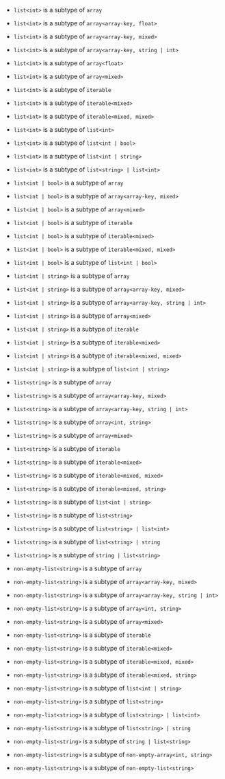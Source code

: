 - `list<int>` is a subtype of `array`
- `list<int>` is a subtype of `array<array-key, float>`
- `list<int>` is a subtype of `array<array-key, mixed>`
- `list<int>` is a subtype of `array<array-key, string | int>`
- `list<int>` is a subtype of `array<float>`
- `list<int>` is a subtype of `array<mixed>`
- `list<int>` is a subtype of `iterable`
- `list<int>` is a subtype of `iterable<mixed>`
- `list<int>` is a subtype of `iterable<mixed, mixed>`
- `list<int>` is a subtype of `list<int>`
- `list<int>` is a subtype of `list<int | bool>`
- `list<int>` is a subtype of `list<int | string>`
- `list<int>` is a subtype of `list<string> | list<int>`

- `list<int | bool>` is a subtype of `array`
- `list<int | bool>` is a subtype of `array<array-key, mixed>`
- `list<int | bool>` is a subtype of `array<mixed>`
- `list<int | bool>` is a subtype of `iterable`
- `list<int | bool>` is a subtype of `iterable<mixed>`
- `list<int | bool>` is a subtype of `iterable<mixed, mixed>`
- `list<int | bool>` is a subtype of `list<int | bool>`

- `list<int | string>` is a subtype of `array`
- `list<int | string>` is a subtype of `array<array-key, mixed>`
- `list<int | string>` is a subtype of `array<array-key, string | int>`
- `list<int | string>` is a subtype of `array<mixed>`
- `list<int | string>` is a subtype of `iterable`
- `list<int | string>` is a subtype of `iterable<mixed>`
- `list<int | string>` is a subtype of `iterable<mixed, mixed>`
- `list<int | string>` is a subtype of `list<int | string>`

- `list<string>` is a subtype of `array`
- `list<string>` is a subtype of `array<array-key, mixed>`
- `list<string>` is a subtype of `array<array-key, string | int>`
- `list<string>` is a subtype of `array<int, string>`
- `list<string>` is a subtype of `array<mixed>`
- `list<string>` is a subtype of `iterable`
- `list<string>` is a subtype of `iterable<mixed>`
- `list<string>` is a subtype of `iterable<mixed, mixed>`
- `list<string>` is a subtype of `iterable<mixed, string>`
- `list<string>` is a subtype of `list<int | string>`
- `list<string>` is a subtype of `list<string>`
- `list<string>` is a subtype of `list<string> | list<int>`
- `list<string>` is a subtype of `list<string> | string`
- `list<string>` is a subtype of `string | list<string>`

- `non-empty-list<string>` is a subtype of `array`
- `non-empty-list<string>` is a subtype of `array<array-key, mixed>`
- `non-empty-list<string>` is a subtype of `array<array-key, string | int>`
- `non-empty-list<string>` is a subtype of `array<int, string>`
- `non-empty-list<string>` is a subtype of `array<mixed>`
- `non-empty-list<string>` is a subtype of `iterable`
- `non-empty-list<string>` is a subtype of `iterable<mixed>`
- `non-empty-list<string>` is a subtype of `iterable<mixed, mixed>`
- `non-empty-list<string>` is a subtype of `iterable<mixed, string>`
- `non-empty-list<string>` is a subtype of `list<int | string>`
- `non-empty-list<string>` is a subtype of `list<string>`
- `non-empty-list<string>` is a subtype of `list<string> | list<int>`
- `non-empty-list<string>` is a subtype of `list<string> | string`
- `non-empty-list<string>` is a subtype of `string | list<string>`
- `non-empty-list<string>` is a subtype of `non-empty-array<int, string>`
- `non-empty-list<string>` is a subtype of `non-empty-list<string>`
